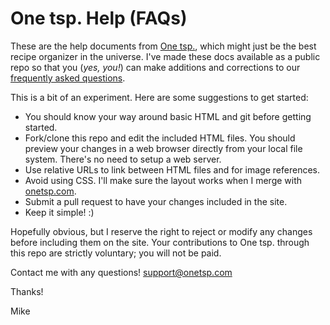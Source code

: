One tsp. Help (FAQs)
====================

These are the help documents from [One tsp.](http://onetsp.com), which might just be the best recipe organizer in the universe. I've made these docs available as a public repo so that you (*yes, you!*) can make additions and corrections to our [frequently asked questions](https://onetsp.com/help/).

This is a bit of an experiment. Here are some suggestions to get started:

- You should know your way around basic HTML and git before getting started.
- Fork/clone this repo and edit the included HTML files. You should preview your changes in a web browser directly from your local file system. There's no need to setup a web server.
- Use relative URLs to link between HTML files and for image references.
- Avoid using CSS. I'll make sure the layout works when I merge with [onetsp.com](http://onetsp.com/).
- Submit a pull request to have your changes included in the site.
- Keep it simple! :)

Hopefully obvious, but I reserve the right to reject or modify any changes before including them on the site. Your contributions to One tsp. through this repo are strictly voluntary; you will not be paid.

Contact me with any questions! support@onetsp.com

Thanks!

Mike

